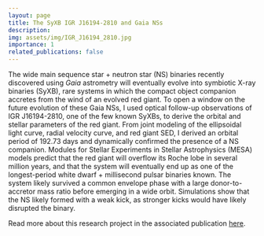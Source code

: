 ```yaml
---
layout: page
title: The SyXB IGR J16194-2810 and Gaia NSs
description:
img: assets/img/IGR_J16194_2810.jpg
importance: 1
related_publications: false
---
```


The wide main sequence star + neutron star (NS) binaries recently discovered using _Gaia_ astrometry will eventually evolve into symbiotic X-ray binaries (SyXB), rare systems in which the compact object companion accretes from the wind of an evolved red giant. To open a window on the future evolution of these Gaia NSs, I used optical follow-up observations of IGR J16194-2810, one of the few known SyXBs, to derive the orbital and stellar parameters of the red giant. From joint modeling of the ellipsoidal light curve, radial velocity curve, and red giant SED, I derived an orbital period of 192.73 days and dynamically confirmed the presence of a NS companion. Modules for Stellar Experiments in Stellar Astrophysics (MESA) models predict that the red giant will overflow its Roche lobe in several million years, and that the system will eventually end up as one of the longest-period white dwarf + millisecond pulsar binaries known. The system likely survived a common envelope phase with a large donor-to-accretor mass ratio before emerging in a wide orbit. Simulations show that the NS likely formed with a weak kick, as stronger kicks would have likely disrupted the binary.

Read more about this research project in the associated publication [here](https://ui.adsabs.harvard.edu/abs/2024PASP..136g4202N/abstract). 
